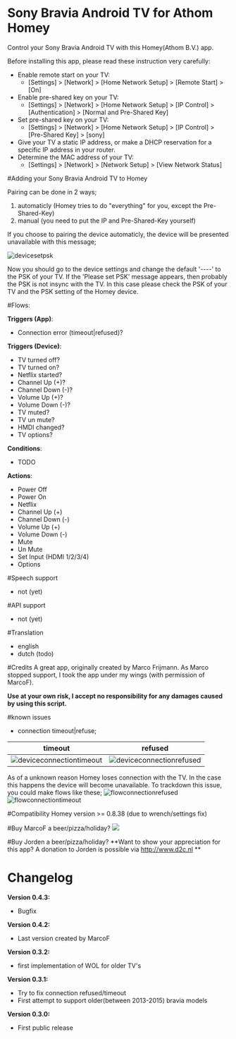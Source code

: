 # Sony Bravia Android TV for Athom Homey

Control your Sony Bravia Android TV with this Homey(Athom B.V.) app.

Before installing this app, please read these instruction very carefully:
- Enable remote start on your TV:  
   - [Settings] > [Network] > [Home Network Setup] > [Remote Start] > [On]
- Enable pre-shared key on your TV:
   - [Settings] > [Network] > [Home Network Setup] > [IP Control] > [Authentication] > [Normal and Pre-Shared Key]
- Set pre-shared key on your TV:
   - [Settings] > [Network] > [Home Network Setup] > [IP Control] > [Pre-Shared Key] > [sony]
- Give your TV a static IP address, or make a DHCP reservation for a specific IP address in your router.
- Determine the MAC address of your TV:
   - [Settings] > [Network] > [Network Setup] > [View Network Status]

#Adding your Sony Bravia Android TV to Homey

Pairing can be done in 2 ways;

1. automaticly (Homey tries to do "everything" for you, except the Pre-Shared-Key)
2. manual (you need to put the IP and Pre-Shared-Key yourself)

If you choose to pairing the device automaticly, the device will be presented unavailable with this message;

![devicesetpsk](https://cloud.githubusercontent.com/assets/601053/16109671/59724506-33aa-11e6-8176-3658de2c9a22.png)

Now you should go to the device settings and change the default '----' to the PSK of your TV.
If the 'Please set PSK' message appears, then probably the PSK is not insync with the TV. In this case please check the PSK of your TV and the PSK setting of the Homey device.


#Flows:

**Triggers (App)**:
- Connection error (timeout|refused)?

**Triggers (Device)**:
- TV turned off?
- TV turned on?
- Netflix started?
- Channel Up (+)?
- Channel Down (-)?
- Volume Up (+)?
- Volume Down (-)?
- TV muted?
- TV un mute?
- HMDI changed?
- TV options?

**Conditions**:
- TODO

**Actions**:
- Power Off
- Power On
- Netflix
- Channel Up (+)
- Channel Down (-)
- Volume Up (+)
- Volume Down (-)
- Mute
- Un Mute
- Set Input (HDMI 1/2/3/4)
- Options

#Speech support
- not (yet)

#API support
- not (yet)

#Translation
- english
- dutch (todo)

#Credits
A great app, originally created by Marco Frijmann. As Marco stopped support, I took the app under my wings (with permission of MarcoF).

**Use at your own risk, I accept no responsibility for any damages caused by using this script.**

#known issues
- connection timeout|refuse;

|  timeout   |  refused   |
| --- | --- |
| ![deviceconnectiontimeout](https://cloud.githubusercontent.com/assets/601053/16109481/5787901c-33a9-11e6-823e-9136a3cb5fc8.png)   | ![deviceconnectionrefused](https://cloud.githubusercontent.com/assets/601053/16109482/57879d3c-33a9-11e6-870f-7e3b726470d2.png)   |
  As of a unknown reason Homey loses connection with the TV. In the case this happens the device will become unavailable.
  To trackdown this issue, you could make flows like these;
![flowconnectionrefused](https://cloud.githubusercontent.com/assets/601053/16109290/49dce1c0-33a8-11e6-870d-9814e6688eef.png)
![flowconnectiontimeout](https://cloud.githubusercontent.com/assets/601053/16109371/c8ea27e8-33a8-11e6-8d1c-b5a2229092cf.png)

#Compatibility
Homey version >= 0.8.38 (due to wrench/settings fix)

#Buy MarcoF a beer/pizza/holiday?
[![](https://www.paypalobjects.com/en_US/i/btn/btn_donateCC_LG.gif)](https://www.paypal.com/cgi-bin/webscr?cmd=_donations&business=KWMTEXY3U6VVN&lc=GB&item_name=HomeyApp&item_number=SonyBraviaApp&currency_code=EUR&bn=PP%2dDonationsBF%3abtn_donateCC_LG%2egif%3aNonHosted)

#Buy Jorden a beer/pizza/holiday?
**Want to show your appreciation for this app? A donation to Jorden is possible via http://www.d2c.nl **

# Changelog
**Version 0.4.3:**
- Bugfix

**Version 0.4.2:**
- Last version created by MarcoF

**Version 0.3.2:**
- first implementation of WOL for older TV's

**Version 0.3.1:**
- Try to fix connection refused/timeout
- First attempt to support older(between 2013-2015) bravia models

**Version 0.3.0:**
- First public release
